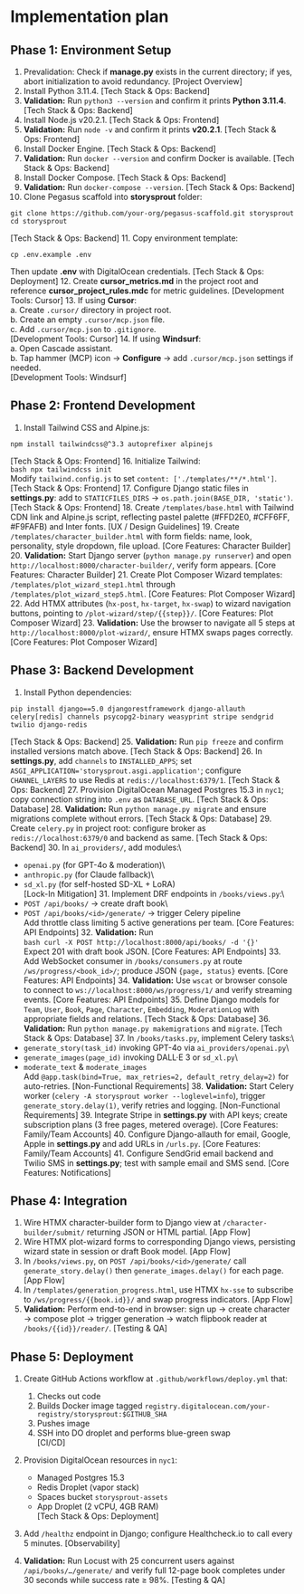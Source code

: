 # Implementation plan

## Phase 1: Environment Setup

1.  Prevalidation: Check if **manage.py** exists in the current directory; if yes, abort initialization to avoid redundancy. [Project Overview]
2.  Install Python 3.11.4. [Tech Stack & Ops: Backend]
3.  **Validation:** Run `python3 --version` and confirm it prints **Python 3.11.4**. [Tech Stack & Ops: Backend]
4.  Install Node.js v20.2.1. [Tech Stack & Ops: Frontend]
5.  **Validation:** Run `node -v` and confirm it prints **v20.2.1**. [Tech Stack & Ops: Frontend]
6.  Install Docker Engine. [Tech Stack & Ops: Backend]
7.  **Validation:** Run `docker --version` and confirm Docker is available. [Tech Stack & Ops: Backend]
8.  Install Docker Compose. [Tech Stack & Ops: Backend]
9.  **Validation:** Run `docker-compose --version`. [Tech Stack & Ops: Backend]
10. Clone Pegasus scaffold into **storysprout** folder:

`git clone https://github.com/your-org/pegasus-scaffold.git storysprout cd storysprout`

[Tech Stack & Ops: Backend] 11. Copy environment template:

`cp .env.example .env`

Then update **.env** with DigitalOcean credentials. [Tech Stack & Ops: Deployment] 12. Create **cursor_metrics.md** in the project root and reference **cursor_project_rules.mdc** for metric guidelines. [Development Tools: Cursor] 13. If using **Cursor**:\
a. Create `.cursor/` directory in project root.\
b. Create an empty `.cursor/mcp.json` file.\
c. Add `.cursor/mcp.json` to `.gitignore`.\
[Development Tools: Cursor] 14. If using **Windsurf**:\
a. Open Cascade assistant.\
b. Tap hammer (MCP) icon → **Configure** → add `.cursor/mcp.json` settings if needed.\
[Development Tools: Windsurf]

## Phase 2: Frontend Development

1.  Install Tailwind CSS and Alpine.js:

`npm install tailwindcss@^3.3 autoprefixer alpinejs`

[Tech Stack & Ops: Frontend] 16. Initialize Tailwind:\
`bash npx tailwindcss init`\
Modify `tailwind.config.js` to set `content: ['./templates/**/*.html']`. [Tech Stack & Ops: Frontend] 17. Configure Django static files in **settings.py**: add to `STATICFILES_DIRS` → `os.path.join(BASE_DIR, 'static')`. [Tech Stack & Ops: Frontend] 18. Create `/templates/base.html` with Tailwind CDN link and Alpine.js script, reflecting pastel palette (#FFD2E0, #CFF6FF, #F9FAFB) and Inter fonts. [UX / Design Guidelines] 19. Create `/templates/character_builder.html` with form fields: name, look, personality, style dropdown, file upload. [Core Features: Character Builder] 20. **Validation:** Start Django server (`python manage.py runserver`) and open `http://localhost:8000/character-builder/`, verify form appears. [Core Features: Character Builder] 21. Create Plot Composer Wizard templates: `/templates/plot_wizard_step1.html` through `/templates/plot_wizard_step5.html`. [Core Features: Plot Composer Wizard] 22. Add HTMX attributes (`hx-post`, `hx-target`, `hx-swap`) to wizard navigation buttons, pointing to `/plot-wizard/step/{{step}}/`. [Core Features: Plot Composer Wizard] 23. **Validation:** Use the browser to navigate all 5 steps at `http://localhost:8000/plot-wizard/`, ensure HTMX swaps pages correctly. [Core Features: Plot Composer Wizard]

## Phase 3: Backend Development

1.  Install Python dependencies:

`pip install django==5.0 djangorestframework django-allauth celery[redis] channels psycopg2-binary weasyprint stripe sendgrid twilio django-redis`

[Tech Stack & Ops: Backend] 25. **Validation:** Run `pip freeze` and confirm installed versions match above. [Tech Stack & Ops: Backend] 26. In **settings.py**, add `channels` to `INSTALLED_APPS`; set `ASGI_APPLICATION='storysprout.asgi.application'`; configure `CHANNEL_LAYERS` to use Redis at `redis://localhost:6379/1`. [Tech Stack & Ops: Backend] 27. Provision DigitalOcean Managed Postgres 15.3 in `nyc1`; copy connection string into `.env` as `DATABASE_URL`. [Tech Stack & Ops: Database] 28. **Validation:** Run `python manage.py migrate` and ensure migrations complete without errors. [Tech Stack & Ops: Database] 29. Create `celery.py` in project root: configure broker as `redis://localhost:6379/0` and backend as same. [Tech Stack & Ops: Backend] 30. In `ai_providers/`, add modules:\

*   `openai.py` (for GPT-4o & moderation)\
*   `anthropic.py` (for Claude fallback)\
*   `sd_xl.py` (for self-hosted SD-XL + LoRA)\
    [Lock-In Mitigation] 31. Implement DRF endpoints in `/books/views.py`:\
*   `POST /api/books/` → create draft book\
*   `POST /api/books/<id>/generate/` → trigger Celery pipeline\
    Add throttle class limiting 5 active generations per team. [Core Features: API Endpoints] 32. **Validation:** Run\
    `bash curl -X POST http://localhost:8000/api/books/ -d '{}'`\
    Expect 201 with draft book JSON. [Core Features: API Endpoints] 33. Add WebSocket consumer in `/books/consumers.py` at route `/ws/progress/<book_id>/`; produce JSON `{page, status}` events. [Core Features: API Endpoints] 34. **Validation:** Use `wscat` or browser console to connect to `ws://localhost:8000/ws/progress/1/` and verify streaming events. [Core Features: API Endpoints] 35. Define Django models for `Team`, `User`, `Book`, `Page`, `Character`, `Embedding`, `ModerationLog` with appropriate fields and relations. [Tech Stack & Ops: Database] 36. **Validation:** Run `python manage.py makemigrations` and `migrate`. [Tech Stack & Ops: Database] 37. In `/books/tasks.py`, implement Celery tasks:\
*   `generate_story(task_id)` invoking GPT-4o via `ai_providers/openai.py`\
*   `generate_images(page_id)` invoking DALL·E 3 or `sd_xl.py`\
*   `moderate_text` & `moderate_images`\
    Add `@app.task(bind=True, max_retries=2, default_retry_delay=2)` for auto-retries. [Non-Functional Requirements] 38. **Validation:** Start Celery worker (`celery -A storysprout worker --loglevel=info`), trigger `generate_story.delay(1)`, verify retries and logging. [Non-Functional Requirements] 39. Integrate Stripe in **settings.py** with API keys; create subscription plans (3 free pages, metered overage). [Core Features: Family/Team Accounts] 40. Configure Django-allauth for email, Google, Apple in **settings.py** and add URLs in `/urls.py`. [Core Features: Family/Team Accounts] 41. Configure SendGrid email backend and Twilio SMS in **settings.py**; test with sample email and SMS send. [Core Features: Notifications]

## Phase 4: Integration

1.  Wire HTMX character-builder form to Django view at `/character-builder/submit/` returning JSON or HTML partial. [App Flow]
2.  Wire HTMX plot-wizard forms to corresponding Django views, persisting wizard state in session or draft Book model. [App Flow]
3.  In `/books/views.py`, on `POST /api/books/<id>/generate/` call `generate_story.delay()` then `generate_images.delay()` for each page. [App Flow]
4.  In `/templates/generation_progress.html`, use HTMX `hx-sse` to subscribe to `/ws/progress/{{book.id}}/` and swap progress indicators. [App Flow]
5.  **Validation:** Perform end-to-end in browser: sign up → create character → compose plot → trigger generation → watch flipbook reader at `/books/{{id}}/reader/`. [Testing & QA]

## Phase 5: Deployment

1.  Create GitHub Actions workflow at `.github/workflows/deploy.yml` that:

    1.  Checks out code
    2.  Builds Docker image tagged `registry.digitalocean.com/your-registry/storysprout:$GITHUB_SHA`
    3.  Pushes image
    4.  SSH into DO droplet and performs blue-green swap\
        [CI/CD]

2.  Provision DigitalOcean resources in `nyc1`:

    *   Managed Postgres 15.3
    *   Redis Droplet (vapor stack)
    *   Spaces bucket `storysprout-assets`
    *   App Droplet (2 vCPU, 4GB RAM)\
        [Tech Stack & Ops: Deployment]

3.  Add `/healthz` endpoint in Django; configure Healthcheck.io to call every 5 minutes. [Observability]

4.  **Validation:** Run Locust with 25 concurrent users against `/api/books/…/generate/` and verify full 12-page book completes under 30 seconds while success rate ≥ 98%. [Testing & QA]
